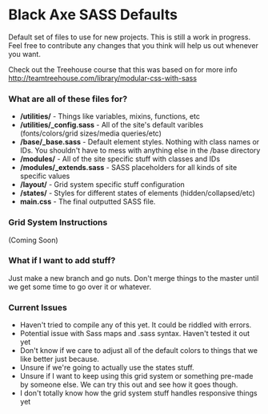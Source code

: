 # Black Axe SASS Defaults #

Default set of files to use for new projects. This is still a work in progress. Feel free to contribute any changes that you think will help us out whenever you want.

Check out the Treehouse course that this was based on for more info http://teamtreehouse.com/library/modular-css-with-sass

### What are all of these files for? ###

* **/utilities/** - Things like variables, mixins, functions, etc
* **/utilities/_config.sass** - All of the site's default varibles (fonts/colors/grid sizes/media queries/etc)
* **/base/_base.sass** - Default element styles. Nothing with class names or IDs. You shouldn't have to mess with anything else in the /base directory
* **/modules/** - All of the site specific stuff with classes and IDs
* **/modules/_extends.sass** - SASS placeholders for all kinds of site specific values
* **/layout/** - Grid system specific stuff configuration
* **/states/** - Styles for different states of elements (hidden/collapsed/etc)
* **main.css** - The final outputted SASS file.

### Grid System Instructions
(Coming Soon)

### What if I want to add stuff? ###

Just make a new branch and go nuts. Don't merge things to the master until we get some time to go over it or whatever.

### Current Issues ###

* Haven't tried to compile any of this yet. It could be riddled with errors.
* Potential issue with Sass maps and .sass syntax. Haven't tested it out yet
* Don't know if we care to adjust all of the default colors to things that we like better just because.
* Unsure if we're going to actually use the states stuff.
* Unsure if I want to keep using this grid system or something pre-made by someone else. We can try this out and see how it goes though.
* I don't totally know how the grid system stuff handles responsive things yet